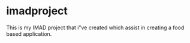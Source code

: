 # imadproject

This is my IMAD project that i"ve created which assist in creating a food based application.